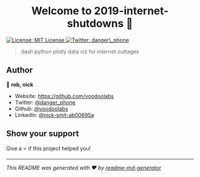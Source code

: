 <h1 align="center">Welcome to 2019-internet-shutdowns 👋</h1>
<p>
  <a href="#" target="_blank">
    <img alt="License: MIT License" src="https://img.shields.io/badge/License-MIT License-yellow.svg" />
  </a>
  <a href="https://twitter.com/danger\_phone" target="_blank">
    <img alt="Twitter: danger\_phone" src="https://img.shields.io/twitter/follow/danger\_phone.svg?style=social" />
  </a>
</p>

> dash python plotly data viz for internet outtages

## Author

👤 **rob, nick**

* Website: https://github.com/voodoolabs
* Twitter: [@danger\_phone](https://twitter.com/danger\_phone)
* Github: [@voodoolabs](https://github.com/voodoolabs)
* LinkedIn: [@nick-smit-ab00695a](https://linkedin.com/in/nick-smit-ab00695a)

## Show your support

Give a ⭐️ if this project helped you!

***
_This README was generated with ❤️ by [readme-md-generator](https://github.com/kefranabg/readme-md-generator)_